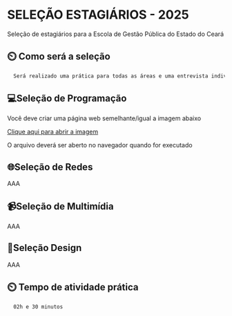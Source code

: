 
# SELEÇÃO ESTAGIÁRIOS - 2025

Seleção de estagiários para a Escola de Gestão Pública do Estado do Ceará



## ⏲️ Como será a seleção


```bash
  Será realizado uma prática para todas as áreas e uma entrevista individual
```


## 💻Seleção de Programação


Você deve criar uma página web semelhante/igual a imagem abaixo

[Clique aqui para abrir a imagem](https://drive.google.com/file/d/1c8t1Zd_OUh4EtqILLatwiqGOC_NADYKT/view?usp=sharing)

O arquivo deverá ser aberto no navegador quando for executado

## 🌐Seleção de Redes


AAA

## 📹Seleção de Multimídia


AAA

## 🎨Seleção Design


AAA

## ⏲️ Tempo de atividade prática


```bash
  02h e 30 minutos
```

